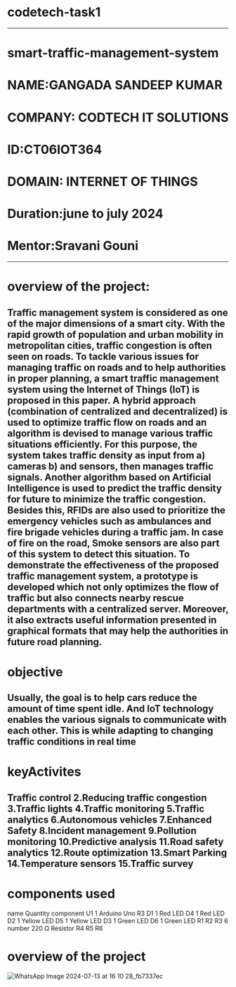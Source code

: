 # codetech-task1
---------------------------------------------
# smart-traffic-management-system
# NAME:GANGADA SANDEEP KUMAR
# COMPANY: CODTECH IT SOLUTIONS
# ID:CT06IOT364
# DOMAIN: INTERNET OF THINGS
# Duration:june to july 2024
# Mentor:Sravani Gouni
--------------------------------------------
# overview of the project:
Traffic management system is considered as one of the major dimensions of a smart city. With the rapid growth of population and urban mobility in metropolitan cities, traffic congestion is often seen on roads. To tackle various issues for managing traffic on roads and to help authorities in proper planning, a smart traffic management system using the Internet of Things (IoT) is proposed in this paper. A hybrid approach (combination of centralized and decentralized) is used to optimize traffic flow on roads and an algorithm is devised to manage various traffic situations efficiently. For this purpose, the system takes traffic density as input from a) cameras b) and sensors, then manages traffic signals. Another algorithm based on Artificial Intelligence is used to predict the traffic density for future to minimize the traffic congestion. Besides this, RFIDs are also used to prioritize the emergency vehicles such as ambulances and fire brigade vehicles during a traffic jam. In case of fire on the road, Smoke sensors are also part of this system to detect this situation. To demonstrate the effectiveness of the proposed traffic management system, a prototype is developed which not only optimizes the flow of traffic but also connects nearby rescue departments with a centralized server. Moreover, it also extracts useful information presented in graphical formats that may help the authorities in future road planning.
----------------------------------------------------------------------
# objective
Usually, the goal is to help cars reduce the amount of time spent idle. And IoT technology enables the various signals to communicate with each other. This is while adapting to changing traffic conditions in real time
-----------------------------------------------------------------------
# keyActivites
Traffic control 2.Reducing traffic congestion 3.Traffic lights 4.Traffic monitoring 5.Traffic analytics 6.Autonomous vehicles 7.Enhanced Safety 8.Incident management 9.Pollution monitoring 10.Predictive analysis 11.Road safety analytics 12.Route optimization 13.Smart Parking 14.Temperature sensors 15.Traffic survey
---------------------------------------------------------------------
# components used
name Quantity component U1 1 Arduino Uno R3 D1 1 Red LED D4 1 Red LED D2 1 Yellow LED D5 1 Yellow LED D3 1 Green LED D6 1 Green LED R1 R2 R3 6 number 220 Ω Resistor R4 R5 R6

# overview of the project
![WhatsApp Image 2024-07-13 at 16 10 28_fb7337ec](https://github.com/user-attachments/assets/0eaf231b-a76a-4f9d-8536-60a36d6db946)
